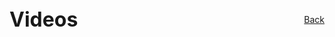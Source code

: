 <div style="display: flex; justify-content: space-between; align-items: center; margin-bottom: 2rem; flex-wrap: wrap;">
  <h1 style="margin: 0; font-size: 2rem;">Videos</h1>
  <a href="/strategy/" class="home-button">Back</a>
</div>
